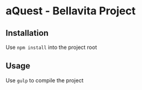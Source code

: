 # aQuest - Bellavita Project
<h2>Installation</h2>
Use <code>npm install</code> into the project root
<h2>Usage</h2>
Use <code>gulp</code> to compile the project
